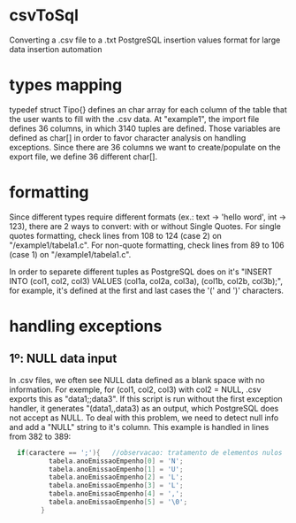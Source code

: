 # csvToSql
Converting a .csv file to a .txt PostgreSQL insertion values format for large data insertion automation

# types mapping
typedef struct Tipo{} defines an char array for each column of the table that the user wants to fill with the .csv data. At "example1", the import file defines 36 columns, in which 3140 tuples are defined. Those variables are defined as char[] in order to favor character analysis on handling exceptions. Since there are 36 columns we want to create/populate on the export file, we define 36 different char[].

# formatting
Since different types require different formats (ex.: text -> 'hello word', int -> 123), there are 2 ways to convert: with or without Single Quotes.
For single quotes formatting, check lines from 108 to 124 (case 2) on "/example1/tabela1.c".
For non-quote formatting, check lines from 89 to 106 (case 1) on "/example1/tabela1.c".

In order to separete different tuples as PostgreSQL does on it's "INSERT INTO (col1, col2, col3) VALUES (col1a, col2a, col3a), (col1b, col2b, col3b);", for example, it's defined at the first and last cases the '(' and ')' characters.

# handling exceptions
## 1º: NULL data input
In .csv files, we often see NULL data defined as a blank space with no information. For exemple, for (col1, col2, col3) with col2 = NULL, .csv exports this as "data1;;data3". If this script is run without the first exception handler, it generates "(data1,,data3) as an output, which PostgreSQL does not accept as NULL. To deal with this problem, we need to detect null info and add a "NULL" string to it's column. This example is handled in lines from 382 to 389:

```c
  if(caractere == ';'){   //observacao: tratamento de elementos nulos
          tabela.anoEmissaoEmpenho[0] = 'N';
          tabela.anoEmissaoEmpenho[1] = 'U';
          tabela.anoEmissaoEmpenho[2] = 'L';
          tabela.anoEmissaoEmpenho[3] = 'L';
          tabela.anoEmissaoEmpenho[4] = ',';
          tabela.anoEmissaoEmpenho[5] = '\0';
        }
```
